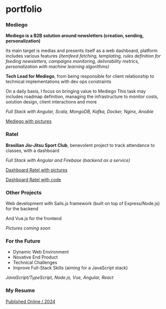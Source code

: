 # portfolio

### Mediego

**Mediego is a B2B solution around newsletters (creation, sending, personalization)**

Its main target is medias and presents itself as a web dashboard, platform includes various features *(itemfeed fetching, templating, rules definition for feeding newsletters, campaigns monitoring, delivrability metrics, personalization with machine learning algorithms)*


**Tech Lead for Mediego**, from being responsible for client relationship to technical implementations with dev ops constraints

On a daily basis, I focus on bringing value to Mediego
This task may includes roadmap definition, managing the infrastructure to monitor costs, solution design, client interactions and more


*Full Stack with Angular, Scala, MongoDB, Kafka, Docker, Nginx, Ansible*


[Mediego with pictures](https://docs.google.com/document/d/e/2PACX-1vQKYmmnJ-BD5A-Mwvwzbp7UCHO94IsjdSNCOgm5TVXNb-6DeXhRkMVdG2-8YRnj-nDgFILxzxVBHl-p/pub)

### Ratel

**Brasilian Jiu-Jitsu Sport Club**, benevolent project to track attendance to classes, with a dashboard

*Full Stack with Angular and Firebase (backend as a service)*

[Dashboard Ratel with pictures](https://docs.google.com/document/d/e/2PACX-1vSr55ooHK1m0hEltpy-1XWs0u3cT7G292WE5-Mt2NWI2BPJLLYNayWa070rshey3TyK5lTpwq0DCAG4/pub)

[Dashboard Ratel with code](https://github.com/aGautrain/ratel-dashboard)

### Other Projects

Web development with Sails.js framework (built on top of Express/Node.js) for the backend

And Vue.js for the frontend

*Pictures coming soon*

### For the Future

- Dynamic Web Environment
- Novative End Product
- Technical Challenges
- Improve Full-Stack Skills (aiming for a JavaScript stack)

*JavaScript/TypeScript, Node.js, Vue, Angular, React*

### My Resume

[Published Online / 2024](https://docs.google.com/document/d/e/2PACX-1vSwOt8a4oN31qUARyFrJI1XGmcHs1t56nyMqFAsES0tORL7Tzxf0SVxY6gaVhfGCDoyuI6ZbEud_xN_/pub)